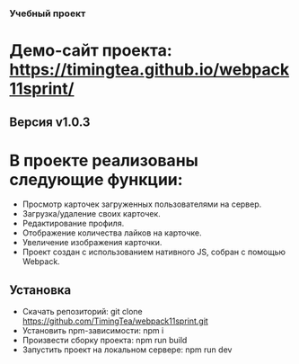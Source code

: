 ### Учебный  проект

# Демо-сайт проекта: https://timingtea.github.io/webpack11sprint/

## Версия v1.0.3

# В проекте реализованы следующие функции:

* Просмотр карточек загруженных пользователями на сервер.
* Загрузка/удаление своих карточек.
* Редактирование профиля.
* Отображение количества лайков на карточке.
* Увеличение изображения карточки.
* Проект создан с использованием нативного JS, собран с помощью Webpack.

## Установка
* Скачать репозиторий: git clone https://github.com/TimingTea/webpack11sprint.git
* Установить npm-зависимости: npm i
* Произвести сборку проекта: npm run build
* Запустить проект на локальном сервере: npm run dev




